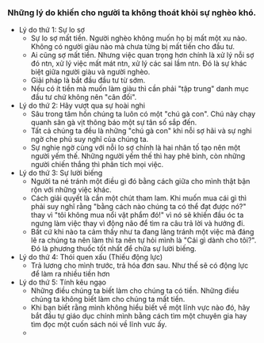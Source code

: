 ### Những lý do khiến cho người ta không thoát khỏi sự nghèo khó.
- Lý do thứ 1: Sự lo sợ 
	- Sự lo sợ mất tiền. Người nghèo không muốn họ bị mất một xu nào. Không có người giàu nào mà chưa từng bị mất tiền cho đầu tư.
	- Ai cũng sợ mất tiền. Nhưng việc quan trọng hơn chính là xử lý nỗi sợ đó ntn, xử lý việc mất mát ntn, xử lý các sai lầm ntn. Đó là sự khác biệt giữa người giàu và người nghèo.
	- Giải pháp là bắt đầu đầu tư từ sớm.
	- Nếu có ít tiền mà muốn làm giàu thì cần phải "tập trung" danh mục đầu tư chứ không nên "cân đối".
- Lý do thứ 2: Hãy vượt qua sự hoài nghi
	- Sâu trong tâm hồn chúng ta luôn có một "chú gà con". Chú này chạy quanh sân gà vịt thông báo một sự tân số sắp đến.
	- Tất cả chúng ta đều là những "chú gà con" khi nỗi sợ hãi và sự nghi ngờ che phủ suy nghĩ của chúng ta.
	- Sự nghie ngờ cùng với nỗi lo sợ chính là hai nhân tố tạo nên một người yếm thế. Những người yếm thế thì hay phê bình, còn những người chiến thắng thì phân tích mọi việc.
- Lý do thứ 3: Sự lười biếng
	- Người ta né tránh một điều gì đó bằng cách giữa cho mình thật bận rộn với những việc khác.
	- Cách giải quyết là cần một chút tham lam. Khi muốn mua cái gì thì phải suy nghĩ rằng "bằng cách nào chúng ta có thể đạt được nó?" thay vì "tôi không mua nổi vật phẩm đó!" vì nó sẽ khiến đầu óc ta ngưng làm việc thay vì động não để tìm ra câu trả lời và hướng đi.
	- Bất cứ khi nào ta cảm thấy như ta đang lảng tránh một việc mà đáng lẽ ra chúng ta nên làm thì ta nên tự hỏi mình là "Cái gì dành cho tôi?". Đó là phương thuốc tốt nhất để chữa sự lười biếng.
- Lý do thứ 4: Thói quen xấu (Thiếu động lực)
	- Trả lương cho mình trước, trả hóa đơn sau. Như thế sẽ có động lực để làm ra nhiều tiền hơn
- Lý do thứ 5: Tính kêu ngạo 
	- Những điều chúng ta biết làm cho chúng ta có tiền. Những điều chúng ta không biết làm cho chúng ta mất tiền.
	- Khi bạn biết rằng mình không hiểu biết về một lĩnh vực nào đó, hãy bắt đầu tự giáo dục chính mình bằng cách tìm một chuyên gia hay tìm đọc một cuốn sách nói về lĩnh vưc ấy.
	- 